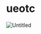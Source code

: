 # ueotc

![Untitled](https://s3-us-west-2.amazonaws.com/secure.notion-static.com/e95412cd-dac8-49af-888c-58f6630db954/Untitled.png)
